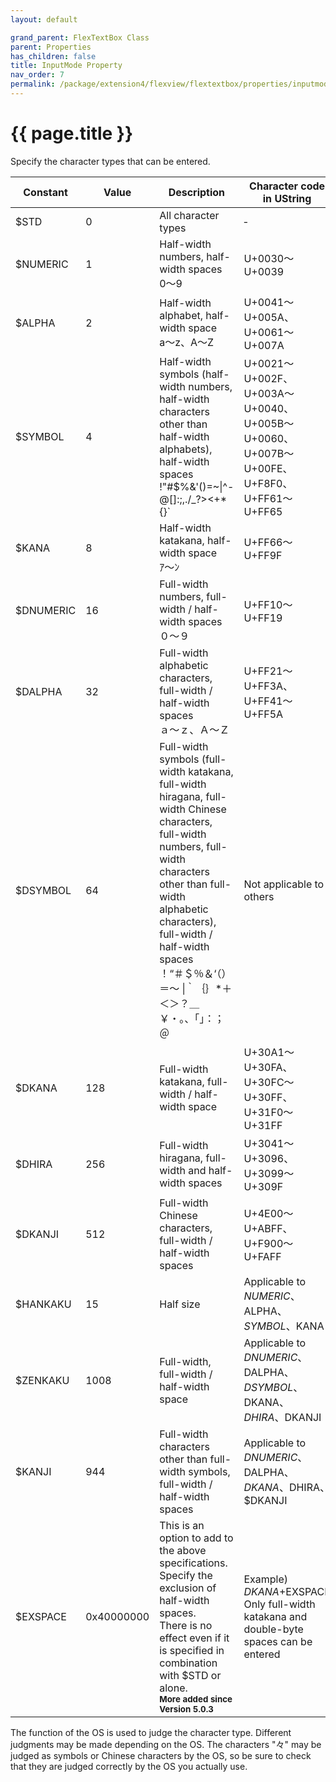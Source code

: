 ```yaml
---
layout: default

grand_parent: FlexTextBox Class
parent: Properties
has_children: false
title: InputMode Property
nav_order: 7
permalink: /package/extension4/flexview/flextextbox/properties/inputmode
---
```

# {{ page.title }}

Specify the character types that can be entered.

|Constant | Value  | Description         | Character code in UString |
|---------|--------|---------------------|---------------------------|
|$STD     | 0      | All character types | ‐                         |
|$NUMERIC | 1      |Half-width numbers, half-width spaces<br>0～9 | U+0030～U+0039 |
| $ALPHA  | 2      | Half-width alphabet, half-width space<br>a～z、A～Z | U+0041～U+005A、U+0061～U+007A|
| $SYMBOL | 4      | Half-width symbols (half-width numbers, half-width characters other than half-width alphabets), half-width spaces<br>!"#$%&'()=~&#124;\^-@[]:;,./\_?><+*{}` | U+0021～U+002F、U+003A～U+0040、<br>U+005B～U+0060、U+007B～U+00FE、<br>U+F8F0、U+FF61～U+FF65 |
| $KANA   | 8       | Half-width katakana, half-width space<br>ｱ～ﾝ | U+FF66～U+FF9F |
| $DNUMERIC | 16 | Full-width numbers, full-width / half-width spaces<br>０～９ | U+FF10～U+FF19 |
| $DALPHA  | 32   | Full-width alphabetic characters, full-width / half-width spaces<br>ａ～ｚ、Ａ～Ｚ | U+FF21～U+FF3A、U+FF41～U+FF5A |
| $DSYMBOL | 64 | Full-width symbols (full-width katakana, full-width hiragana, full-width Chinese characters, full-width numbers, full-width characters other than full-width alphabetic characters), full-width / half-width spaces<br>！“＃＄％＆‘（）＝～ &#124;｀｛｝&#42;＋＜＞？＿￥・。、「」：；＠ | Not applicable to others |
| $DKANA | 128 | Full-width katakana, full-width / half-width space | U+30A1～U+30FA、U+30FC～U+30FF、<br>U+31F0～U+31FF |
| $DHIRA | 256 |Full-width hiragana, full-width and half-width spaces | U+3041～U+3096、U+3099～U+309F |
| $DKANJI | 512 |Full-width Chinese characters, full-width / half-width spaces | U+4E00～U+ABFF、U+F900～U+FAFF |
| $HANKAKU | 15 | Half size | Applicable to $NUMERIC、$ALPHA、$SYMBOL、$KANA |
|$ZENKAKU | 1008 | Full-width, full-width / half-width space |  Applicable to  $DNUMERIC、$DALPHA、$DSYMBOL、$DKANA、<br>$DHIRA、$DKANJI |
| $KANJI | 944 |Full-width characters other than full-width symbols, full-width / half-width spaces |Applicable to $DNUMERIC、$DALPHA、$DKANA、$DHIRA、$DKANJI |
| $EXSPACE | 0x40000000 | This is an option to add to the above specifications. Specify the exclusion of half-width spaces.<br>There is no effect even if it is specified in combination with $STD or alone.<br>**<small>More added since Version 5.0.3</small>** | Example) $DKANA+$EXSPACE<br>Only full-width katakana and double-byte spaces can be entered|
 
The function of the OS is used to judge the character type.
Different judgments may be made depending on the OS.
The characters "々" may be judged as symbols or Chinese characters by the OS, so be sure to check that they are judged correctly by the OS you actually use.